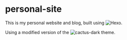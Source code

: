 # personal-site
This is my personal website and blog, built using ![Hexo](https://hexo.io/).

Using a modified version of the ![cactus-dark](https://github.com/probberechts/cactus-dark) theme.
